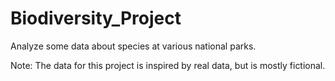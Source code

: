 # Biodiversity_Project
Analyze some data about species at various national parks.

Note: The data for this project is inspired by real data, but is mostly fictional.
